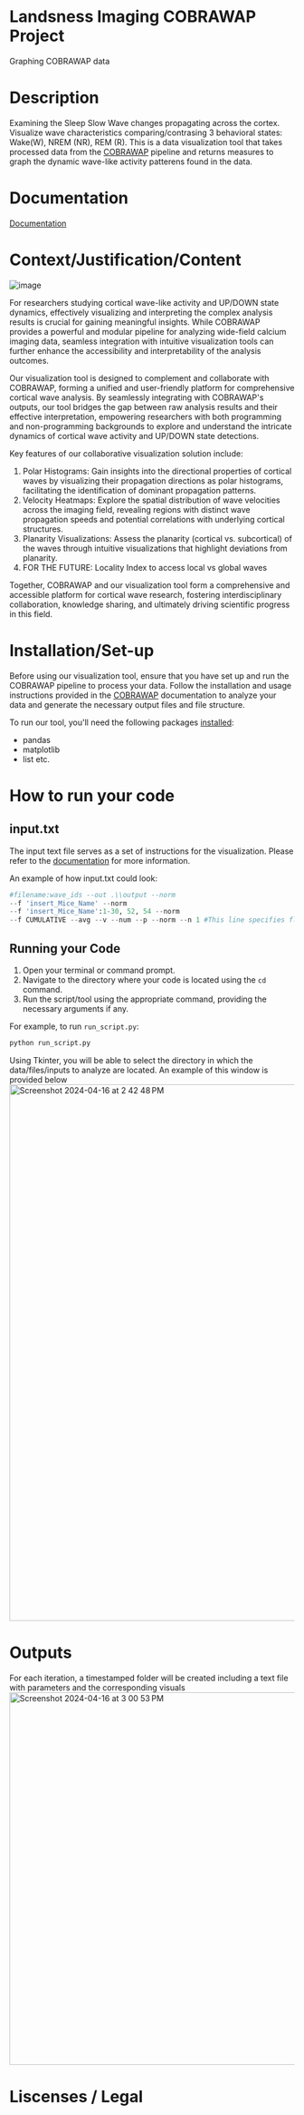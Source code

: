 # Landsness Imaging COBRAWAP Project
Graphing COBRAWAP data

# Description
Examining the Sleep Slow Wave changes propagating across the cortex. Visualize wave characteristics comparing/contrasing 3 behavioral states: Wake(W), NREM (NR), REM (R). This is a data visualization tool that takes processed data from the  [COBRAWAP](https://github.com/NeuralEnsemble/cobrawap) pipeline and returns measures to graph the dynamic wave-like activity patterens found in the data. 

# Documentation
[Documentation](https://github.com/cilantroxiao/landsness_imaging/blob/aly_code/documentation.md)


# Context/Justification/Content
![image](https://github.com/cilantroxiao/landsness_imaging/assets/79768734/ac2bddd8-be7e-4c60-9b1d-e136ead08ff6)

For researchers studying cortical wave-like activity and UP/DOWN state dynamics, effectively visualizing and interpreting the complex analysis results is crucial for gaining meaningful insights. While COBRAWAP provides a powerful and modular pipeline for analyzing wide-field calcium imaging data, seamless integration with intuitive visualization tools can further enhance the accessibility and interpretability of the analysis outcomes.

Our visualization tool is designed to complement and collaborate with COBRAWAP, forming a unified and user-friendly platform for comprehensive cortical wave analysis. By seamlessly integrating with COBRAWAP's outputs, our tool bridges the gap between raw analysis results and their effective interpretation, empowering researchers with both programming and non-programming backgrounds to explore and understand the intricate dynamics of cortical wave activity and UP/DOWN state detections.

Key features of our collaborative visualization solution include:

1. Polar Histograms: Gain insights into the directional properties of cortical waves by visualizing their propagation directions as polar histograms, facilitating the identification of dominant propagation patterns.
2. Velocity Heatmaps: Explore the spatial distribution of wave velocities across the imaging field, revealing regions with distinct wave propagation speeds and potential correlations with underlying cortical structures.
3. Planarity Visualizations: Assess the planarity (cortical vs. subcortical) of the waves through intuitive visualizations that highlight deviations from planarity.
4. FOR THE FUTURE: Locality Index to access local vs global waves

Together, COBRAWAP and our visualization tool form a comprehensive and accessible platform for cortical wave research, fostering interdisciplinary collaboration, knowledge sharing, and ultimately driving scientific progress in this field.

# Installation/Set-up
Before using our visualization tool, ensure that you have set up and run the COBRAWAP pipeline to process your data. Follow the installation and usage instructions provided in the [COBRAWAP](https://cobrawap.readthedocs.io/en/latest/pipeline.html) documentation to analyze your data and generate the necessary output files and file structure.

To run our tool, you'll need the following packages [installed](https://github.com/cilantroxiao/landsness_imaging/blob/aly_code/installation-setup.md#prerequisites): 

- pandas
- matplotlib
- list etc.

# How to run your code

## input.txt

The input text file serves as a set of instructions for the visualization. Please refer to the [documentation](https://github.com/cilantroxiao/landsness_imaging/blob/aly_code/documentation.md#inputtxt) for more information.
  
An example of how input.txt could look:

```python
#filename:wave_ids --out .\\output --norm
--f 'insert_Mice_Name' --norm
--f 'insert_Mice_Name':1-30, 52, 54 --norm
--f CUMULATIVE --avg --v --num --p --norm --n 1 #This line specifies flags to run Step2.py.
```

## Running your Code
1. Open your terminal or command prompt.
2. Navigate to the directory where your code is located using the `cd` command.
3. Run the script/tool using the appropriate command, providing the necessary arguments if any.

For example, to run `run_script.py`:

```bash
python run_script.py
```
Using Tkinter, you will be able to select the directory in which the data/files/inputs to analyze are located. An example of this window is provided below
<img width="946" alt="Screenshot 2024-04-16 at 2 42 48 PM" src="https://github.com/cilantroxiao/landsness_imaging/assets/79768734/08779985-e5f3-4212-9b30-f53e31c211fe">

# Outputs
For each iteration, a timestamped folder will be created including a text file with parameters and the corresponding visuals
<img width="657" alt="Screenshot 2024-04-16 at 3 00 53 PM" src="https://github.com/cilantroxiao/landsness_imaging/assets/79768734/81ce3387-298a-4ed5-88c0-c837730f3b70">


# Liscenses / Legal


